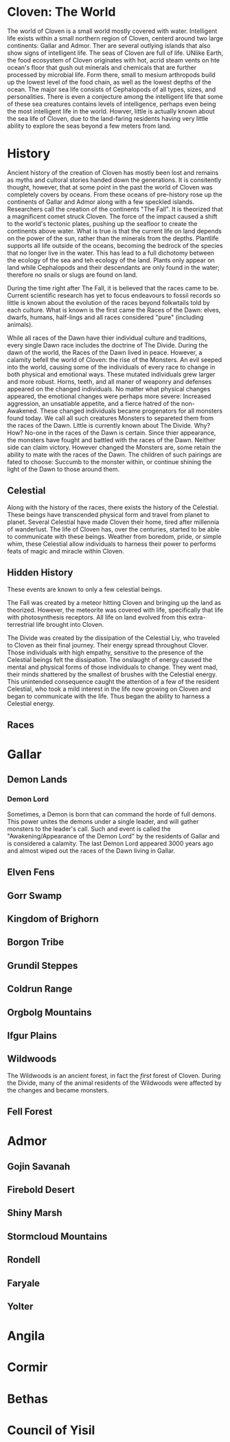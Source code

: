 # Cloven: The World

The world of Cloven is a small world mostly covered with water. Intelligent life exists within a small northern region of Cloven, centerd around two large continents: Gallar and Admor. Ther are several outlying islands that also show signs of intelligent life.  The seas of Cloven are full of life. UNlike Earth, the food ecosystem of Cloven originates with hot, acrid steam vents on hte ocean's floor that gush out minerals and chemicals that are further processed by microbial life. Form there, small to mesium arthropods build up the lowest level of the food chain, as well as the lowest depths of the ocean. The major sea life consists of Cephalopods of all types, sizes, and personalities. There is even a conjecture among the intelligent life that some of these sea creatures contains levels of intelligence, perhaps even being the most intelligent life in the world. Howver, little is actually known about the sea life of Cloven, due to the land-faring residents having very little ability to explore the seas beyond a few meters from land.


# History

Ancient history of the creation of Cloven has mostly been lost and remains as myths and cultoral stories handed down the generations. It is consitently thought, however, that at some point in the past the world of Cloven was completely covers by oceans. From these oceans of pre-history rose up the continents of Gallar and Admor along with a few speckled islands. Researchers call the creation of the continents "The Fall". It is theorized that a magnificent comet struck Cloven. The force of the impact caused a shift to the world's tectonic plates, pushing up the seafloor to create the continents above water. What is true is that the current life on land depends on the power of the sun, rather than the minerals from the depths. Plantlife supports all life outside of the oceans, becoming the bedrock of the species that no longer live in the water. This has lead to a full dichotomy between the ecology of the sea and teh ecology of the land. Plants only appear on land while Cephalopods and their descendants are only found in the water; therefore no snails or slugs are found on land.

During the time right after The Fall, it is believed that the races came to be. Current scientific research has yet to focus endeavours to fossil records so little is known about the evolution of the races beyond folkwtails told by each culture. What is known is the first came the Races of the Dawn: elves, dwarfs, humans, half-lings and all races considered "pure" (including animals).

While all races of the Dawn have thier individual culture and traditions, every single Dawn race includes the doctrine of The Divide. During the dawn of the world, the Races of the Dawn lived in peace. However, a calamity befell the world of Cloven: the rise of the Monsters. An evil seeped into the world, causing some of the individuals of every race to change in both physical and emotional ways. These mutated individuals grew larger and more robust. Horns, teeth, and all maner of weaponry and defenses appeared on the changed individuals. No matter what physical changes appeared, the emotional changes were perhaps more severe: Increased aggression, an unsatiable appetite, and a fierce hatred of the non-Awakened. These changed individuals became progenators for all monsters found today. We call all such creatures Monsters to separeted them from the races of the Dawn. Little is currently known about The Divide. Why? How? No-one in the races of the Dawn is certain. Since thier appearance, the monsters have fought and battled with the races of the Dawn. Neither side can claim victory. However changed the Monsters are, some retain the ability to mate with the races of the Dawn. The children of such pairings are fated to choose: Succumb to the monster within, or continue shining the light of the Dawn to those around them. 

## Celestial 

Along with the history of the races, there exists the history of the Celestial. These beings have transcended physical form and travel from planet to planet. Several Celestial have made Cloven their home, tired after millennia of wanderlust. The life of Cloven has, over the centuries, started to be able to communicate with these beings. Weather from boredom, pride, or simple whim, these Celestial allow individuals to harness their power to performs feats of magic and miracle within Cloven.

## Hidden History

These events are known to only a few celestial beings.

The Fall was created by a meteor hitting Cloven and bringing up the land as theorized. However, the meteorite was covered with life, specifically that life with photosynthesis receptors. All life on land evolved from this extra-terrestrial life brought into Cloven. 

The Divide was created by the dissipation of the Celestial Liy, who traveled to Cloven as their final journey. Their energy spread throughout Clover. Those individuals with high empathy, sensitive to the presence of the Celestial beings felt the dissipation. The onslaught of energy caused the mental and physical forms of those individuals to change. They went mad, their minds shattered by the smallest of brushes with the Celestial energy. This unintended consequence caught the attention of a few of the resident Celestial, who took a mild interest in the life now growing on Cloven and began to communicate with the life. Thus began the ability to harness a Celestial energy.

## Races

# Gallar

## Demon Lands

### Demon Lord

Sometimes, a Demon is born that can command the horde of full demons. This power unites the demons under a single leader, and will gather monsters to the leader's call. Such and event is called the "Awakening/Appearance of the Demon Lord" by the residents of Gallar and is considered a calamity. The last Demon Lord appeared 3000 years ago and almost wiped out the races of the Dawn living in Gallar.

## Elven Fens

## Gorr Swamp

## Kingdom of Brighorn

## Borgon Tribe

## Grundil Steppes

## Coldrun Range

## Orgbolg Mountains

## Ifgur Plains

## Wildwoods

The Wildwoods is an ancient forest, in fact the *first* forest of Cloven. During the Divide, many of the animal residents of the Wildwoods were affected by the changes and became monsters.

## Fell Forest


# Admor

## Gojin Savanah

## Firebold Desert

## Shiny Marsh

## Stormcloud Mountains

## Rondell

## Faryale

## Yolter


# Angila


# Cormir


# Bethas


# Council of Yisil
